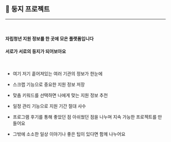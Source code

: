 ## 🐣 둥지 프로젝트
---
<br />

#### 자립청년 지원 정보를 한 곳에 모은 플랫폼입니다 
#### 서로가 서로의 둥지가 되어보아요
<br />

- 여기 저기 흩어져있는 여러 기관의 정보가 한눈에 


- 스크랩 기능으로 중요한 지원 정보 저장


- 맞춤 키워드를 선택하면 나에게 맞는 지원 정보 추천


- 일정 관리 기능으로 지원 기간 절대 사수


- 프로그램 후기를 통해 좋았던 점 아쉬웠던 점을 나누며 지속 가능한 프로젝트를 만들어요


- 그밖에 소소한 일상 이야기나 좋은 팁이 있다면 함께 나누어요




